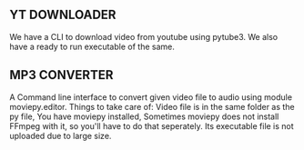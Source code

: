 ## YT DOWNLOADER

We have a CLI to download video from youtube using pytube3. We also have a ready to run executable of the same.

## MP3 CONVERTER

A Command line interface to convert given video file to audio using module moviepy.editor.
Things to take care of: Video file is in the same folder as the py file, You have moviepy installed, Sometimes moviepy does not install FFmpeg with it, so you'll 
have to do that seperately. Its executable file is not uploaded due to large size.
